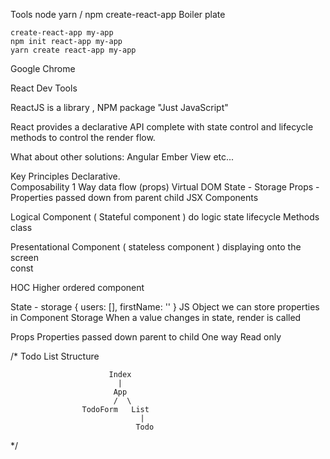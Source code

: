 Tools
  node 
  yarn / npm 
  create-react-app
    Boiler plate

    create-react-app my-app
    npm init react-app my-app
    yarn create react-app my-app

  Google Chrome

  React Dev Tools




ReactJS is a library , NPM package
  "Just JavaScript" 



React provides a declarative API complete with 
  state control and 
  lifecycle methods to control the render flow.



What about other solutions:
  Angular
  Ember
  View
  etc...
  




Key Principles 
  Declarative.  
  Composability
  1 Way data flow (props)
  Virtual DOM
  State - Storage 
  Props - Properties passed down from parent child 
  JSX
  Components









Logical Component ( Stateful component )
  do logic 
  state 
  lifecycle Methods
  class 


Presentational Component ( stateless component )
  displaying onto the screen  
  const



HOC 
  Higher ordered component

State - storage { users: [], firstName: '' }
  JS Object we can store properties in
  Component Storage
  When a value changes in state, render is called


Props 
  Properties passed down parent to child
  One way 
  Read only 



  /*                 Todo List Structure

                          Index
                            |
                           App
                           /  \
                    TodoForm   List
                                 |
                                Todo

  */